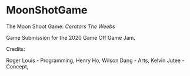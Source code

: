 # MoonShotGame
The Moon Shoot Game.
*Cerators The Weebs*

Game Submission for the 2020 Game Off Game Jam. 

Credits: 

Roger Louis - Programming,
Henry Ho, Wilson Dang - Arts,
Kelvin Jutee - Concept,

